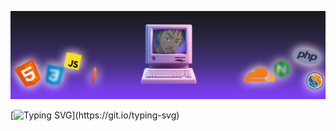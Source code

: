 ![Banner](banner.png)

[![Typing SVG](https://readme-typing-svg.demolab.com?font=Fira+Code&pause=1000&color=803CFC&width=435&lines=Hi+fellow+wonderer+(-__-);Qahnaxy+here+(X_x);Welcome+to+my+github+space+(-_%3C))](https://git.io/typing-svg)

